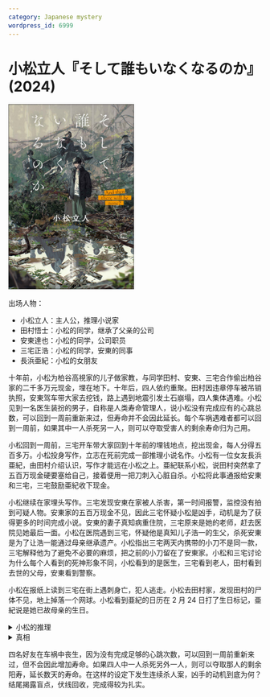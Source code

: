 ```yaml
---
category: Japanese mystery
wordpress_id: 6999
---
```


# 小松立人『そして誰もいなくなるのか』(2024)

<img src=images/2024_cover.jpg width=250/>

出场人物：
* 小松立人：主人公，推理小说家
* 田村悟士：小松的同学，继承了父亲的公司
* 安東達也：小松的同学，公司职员
* 三宅正浩：小松的同学，安東的同事
* 長浜亜紀：小松的女朋友

十年前，小松为柏谷高視家的儿子做家教，与同学田村、安東、三宅合作偷出柏谷家的二千多万元现金，埋在地下。十年后，四人依约重聚。田村因违章停车被吊销执照，安東驾车带大家去挖钱，路上遇到地震引发土石崩塌，四人集体遇难。小松见到一名医生装扮的男子，自称是人类寿命管理人，说小松没有完成应有的心跳总数，可以回到一周前重新来过，但寿命并不会因此延长。每个车祸遇难者都可以回到一周前，如果其中一人杀死另一人，则可以夺取受害人的剩余寿命归为己用。

小松回到一周前，三宅开车带大家回到十年前的埋钱地点，挖出现金，每人分得五百多万。小松投身写作，立志在死前完成一部推理小说名作。小松有一位女友長浜亜紀，由田村介绍认识，写作才能远在小松之上。亜紀联系小松，说田村突然拿了五百万现金硬要塞给自己，接着便用一把刀刺入心脏自杀。小松将此事通报给安東和三宅，三宅鼓励亜紀收下现金。

小松继续在家埋头写作。三宅发现安東在家被人杀害，第一时间报警，监控没有拍到可疑人物。安東家的五百万现金不见，因此三宅怀疑小松是凶手，动机是为了获得更多的时间完成小说。安東的妻子真知病重住院，三宅原来是她的老师，赶去医院见她最后一面。小松在医院遇到三宅，怀疑他是真知儿子浩一的生父，杀死安東是为了让浩一能通过母亲继承遗产。小松指出三宅两天内携带的小刀不是同一款，三宅解释他为了避免不必要的麻烦，把之前的小刀留在了安東家。小松和三宅讨论为什么每个人看到的死神形象不同，小松看到的是医生，三宅看到老人，田村看到去世的父母，安東看到警察。

小松在报纸上读到三宅在街上遇刺身亡，犯人逃走。小松去田村家，发现田村的尸体不见，地上掉落一个网球。小松看到亜紀的日历在 2 月 24 日打了生日标记，亜紀说是她已故母亲的生日。

<details><summary>小松的推理</summary>
田村在腋下夹网球让脉搏停止，假装死亡，然后刺死安東、三宅。田村爱好自由潜水，可以屏气三四分钟，身上的血是动物血。田村的动机是在死前参加潜水比赛，打破纪录。
</details>

<details><summary>真相</summary>
事故发生前，田村在家中与亜紀发生冲突，将亜紀掐晕，误以为她已经死亡。田村参加同学聚会，谎称把手机忘在安東车上，借了安東的车钥匙去了一趟地下停车场，用车钥匙发动了安東的汽车，五分钟后返回。田村假装接到电话，第二次离开聚会，开着安東已经发动的汽车回家，把亜紀的“尸体”装进后备箱，打算丢入埋钱的坑里掩埋。四人在开车途中遭遇地震，亜紀和四人一起丧生。田村说看到的死神形象是去世的父母，其实他从来没有见过去世的母亲，他看到的死神形象是去世的父亲，而亜紀看到的死神形象是去世的母亲（伏线）。<b>死者一共有五人，而不是四人。</b>小松以前一直留的长发，为了参加聚会临时剪的短发，亜紀说漏嘴小松以前是短发（伏线），那是因为她在车祸中被甩出后备箱，看到了短发的小松。亜紀的母亲是魔蝎座（伏线），不可能是 2 月 24 日的生日。亜紀约了 2 月 24 日的剖腹产手术，她杀死另外四人，是为了延长寿命生下儿子。
</details>

四名好友在车祸中丧生，因为没有完成足够的心跳次数，可以回到一周前重新来过，但不会因此增加寿命。如果四人中一人杀死另外一人，则可以夺取那人的剩余阳寿，延长数天的寿命。在这样的设定下发生连续杀人案，凶手的动机到底为何？结尾揭露盲点，伏线回收，完成得较为扎实。